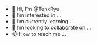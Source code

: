 - 👋 Hi, I’m @TenxRyu
- 👀 I’m interested in ...
- 🌱 I’m currently learning ...
- 💞️ I’m looking to collaborate on ...
- 📫 How to reach me ...

<!---
TenxRyu/TenxRyu is a ✨ special ✨ repository because its `README.md` (this file) appears on your GitHub profile.
You can click the Preview link to take a look at your changes.
--->
